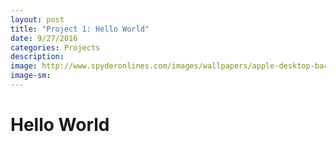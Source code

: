 ```yaml
---
layout: post
title: "Project 1: Hello World"
date: 9/27/2016
categories: Projects
description: 
image: http://www.spyderonlines.com/images/wallpapers/apple-desktop-backgrounds/apple-desktop-backgrounds-13.jpg
image-sm:
---
```


# Hello World

